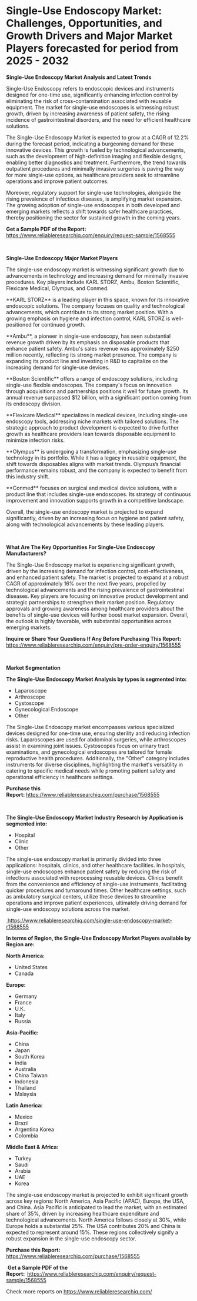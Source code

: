 <p><h1>Single-Use Endoscopy Market: Challenges, Opportunities, and Growth Drivers and Major Market Players forecasted for period from 2025 - 2032</h1></p><p><strong>Single-Use Endoscopy Market Analysis and Latest Trends</strong></p>
<p><p>Single-Use Endoscopy refers to endoscopic devices and instruments designed for one-time use, significantly enhancing infection control by eliminating the risk of cross-contamination associated with reusable equipment. The market for single-use endoscopes is witnessing robust growth, driven by increasing awareness of patient safety, the rising incidence of gastrointestinal disorders, and the need for efficient healthcare solutions.</p><p>The Single-Use Endoscopy Market is expected to grow at a CAGR of 12.2% during the forecast period, indicating a burgeoning demand for these innovative devices. This growth is fueled by technological advancements, such as the development of high-definition imaging and flexible designs, enabling better diagnostics and treatment. Furthermore, the trend towards outpatient procedures and minimally invasive surgeries is paving the way for more single-use options, as healthcare providers seek to streamline operations and improve patient outcomes.</p><p>Moreover, regulatory support for single-use technologies, alongside the rising prevalence of infectious diseases, is amplifying market expansion. The growing adoption of single-use endoscopes in both developed and emerging markets reflects a shift towards safer healthcare practices, thereby positioning the sector for sustained growth in the coming years.</p></p>
<p><strong>Get a Sample PDF of the Report:&nbsp;</strong> <a href="https://www.reliableresearchiq.com/enquiry/request-sample/1568555?utm_campaign=3505&utm_medium=2&utm_source=Github&utm_content=ia&utm_term=25032025&utm_id=single-use-endoscopy">https://www.reliableresearchiq.com/enquiry/request-sample/1568555</a></p>
<p>&nbsp;</p>
<p><strong>Single-Use Endoscopy Major Market Players</strong></p>
<p><p>The single-use endoscopy market is witnessing significant growth due to advancements in technology and increasing demand for minimally invasive procedures. Key players include KARL STORZ, Ambu, Boston Scientific, Flexicare Medical, Olympus, and Conmed.</p><p>**KARL STORZ** is a leading player in this space, known for its innovative endoscopic solutions. The company focuses on quality and technological advancements, which contribute to its strong market position. With a growing emphasis on hygiene and infection control, KARL STORZ is well-positioned for continued growth.</p><p>**Ambu**, a pioneer in single-use endoscopy, has seen substantial revenue growth driven by its emphasis on disposable products that enhance patient safety. Ambu's sales revenue was approximately $250 million recently, reflecting its strong market presence. The company is expanding its product line and investing in R&D to capitalize on the increasing demand for single-use devices.</p><p>**Boston Scientific** offers a range of endoscopy solutions, including single-use flexible endoscopes. The company's focus on innovation through acquisitions and partnerships positions it well for future growth. Its annual revenue surpassed $12 billion, with a significant portion coming from its endoscopy division.</p><p>**Flexicare Medical** specializes in medical devices, including single-use endoscopy tools, addressing niche markets with tailored solutions. The strategic approach to product development is expected to drive further growth as healthcare providers lean towards disposable equipment to minimize infection risks.</p><p>**Olympus** is undergoing a transformation, emphasizing single-use technology in its portfolio. While it has a legacy in reusable equipment, the shift towards disposables aligns with market trends. Olympus’s financial performance remains robust, and the company is expected to benefit from this industry shift.</p><p>**Conmed** focuses on surgical and medical device solutions, with a product line that includes single-use endoscopes. Its strategy of continuous improvement and innovation supports growth in a competitive landscape. </p><p>Overall, the single-use endoscopy market is projected to expand significantly, driven by an increasing focus on hygiene and patient safety, along with technological advancements by these leading players.</p></p>
<p>&nbsp;</p>
<p><strong>What Are The Key Opportunities For Single-Use Endoscopy Manufacturers?</strong></p>
<p><p>The Single-Use Endoscopy market is experiencing significant growth, driven by the increasing demand for infection control, cost-effectiveness, and enhanced patient safety. The market is projected to expand at a robust CAGR of approximately 16% over the next five years, propelled by technological advancements and the rising prevalence of gastrointestinal diseases. Key players are focusing on innovative product development and strategic partnerships to strengthen their market position. Regulatory approvals and growing awareness among healthcare providers about the benefits of single-use devices will further boost market expansion. Overall, the outlook is highly favorable, with substantial opportunities across emerging markets.</p></p>
<p><strong>Inquire or Share Your Questions If Any Before Purchasing This Report:</strong> <a href="https://www.reliableresearchiq.com/enquiry/pre-order-enquiry/1568555?utm_campaign=3505&utm_medium=2&utm_source=Github&utm_content=ia&utm_term=25032025&utm_id=single-use-endoscopy">https://www.reliableresearchiq.com/enquiry/pre-order-enquiry/1568555</a></p>
<p>&nbsp;</p>
<p><strong>Market Segmentation</strong></p>
<p><strong>The Single-Use Endoscopy Market Analysis by types is segmented into:</strong></p>
<p><ul><li>Laparoscope</li><li>Arthroscope</li><li>Cystoscope</li><li>Gynecological Endoscope</li><li>Other</li></ul></p>
<p><p>The Single-Use Endoscopy market encompasses various specialized devices designed for one-time use, ensuring sterility and reducing infection risks. Laparoscopes are used for abdominal surgeries, while arthroscopes assist in examining joint issues. Cystoscopes focus on urinary tract examinations, and gynecological endoscopes are tailored for female reproductive health procedures. Additionally, the "Other" category includes instruments for diverse disciplines, highlighting the market's versatility in catering to specific medical needs while promoting patient safety and operational efficiency in healthcare settings.</p></p>
<p><strong>Purchase this Report:&nbsp;</strong><a href="https://www.reliableresearchiq.com/purchase/1568555?utm_campaign=3505&utm_medium=2&utm_source=Github&utm_content=ia&utm_term=25032025&utm_id=single-use-endoscopy">https://www.reliableresearchiq.com/purchase/1568555</a></p>
<p>&nbsp;</p>
<p><strong>The Single-Use Endoscopy Market Industry Research by Application is segmented into:</strong></p>
<p><ul><li>Hospital</li><li>Clinic</li><li>Other</li></ul></p>
<p><p>The single-use endoscopy market is primarily divided into three applications: hospitals, clinics, and other healthcare facilities. In hospitals, single-use endoscopes enhance patient safety by reducing the risk of infections associated with reprocessing reusable devices. Clinics benefit from the convenience and efficiency of single-use instruments, facilitating quicker procedures and turnaround times. Other healthcare settings, such as ambulatory surgical centers, utilize these devices to streamline operations and improve patient experiences, ultimately driving demand for single-use endoscopy solutions across the market.</p></p>
<p><a href="https://www.reliableresearchiq.com/single-use-endoscopy-market-r1568555?utm_campaign=3505&utm_medium=2&utm_source=Github&utm_content=ia&utm_term=25032025&utm_id=single-use-endoscopy">&nbsp;https://www.reliableresearchiq.com/single-use-endoscopy-market-r1568555</a></p>
<p><strong>In terms of Region, the Single-Use Endoscopy Market Players available by Region are:</strong></p>
<p>
    <p> <strong> North America: </strong>
        <ul>
            <li>United States</li>
            <li>Canada</li>
        </ul>
        </p> 
    <p> <strong> Europe: </strong>
        <ul>
            <li>Germany</li>
            <li>France</li>
            <li>U.K.</li>
            <li>Italy</li>
            <li>Russia</li>
        </ul>
        </p> 
    <p> <strong> Asia-Pacific: </strong>
        <ul>
            <li>China</li>
            <li>Japan</li>
            <li>South Korea</li>
            <li>India</li>
            <li>Australia</li>
            <li>China Taiwan</li>
            <li>Indonesia</li>
            <li>Thailand</li>
            <li>Malaysia</li>
        </ul>
        </p> 
    <p> <strong> Latin America: </strong>
        <ul>
            <li>Mexico</li>
            <li>Brazil</li>
            <li>Argentina Korea</li>
            <li>Colombia</li>
        </ul>
        </p> 
    <p> <strong> Middle East & Africa: </strong>
        <ul>
            <li>Turkey</li>
            <li>Saudi</li>
            <li>Arabia</li>
            <li>UAE</li>
            <li>Korea</li>
        </ul>
    </p>
    </p>
<p><p>The single-use endoscopy market is projected to exhibit significant growth across key regions: North America, Asia Pacific (APAC), Europe, the USA, and China. Asia Pacific is anticipated to lead the market, with an estimated share of 35%, driven by increasing healthcare expenditure and technological advancements. North America follows closely at 30%, while Europe holds a substantial 25%. The USA contributes 20% and China is expected to represent around 15%. These regions collectively signify a robust expansion in the single-use endoscopy sector.</p></p>
<p><strong>Purchase this Report: </strong><a href="https://www.reliableresearchiq.com/purchase/1568555?utm_campaign=3505&utm_medium=2&utm_source=Github&utm_content=ia&utm_term=25032025&utm_id=single-use-endoscopy">https://www.reliableresearchiq.com/purchase/1568555</a></p>
<p>&nbsp;<strong>Get a Sample PDF of the Report:&nbsp;&nbsp;</strong><a href="https://www.reliableresearchiq.com/enquiry/request-sample/1568555?utm_campaign=3505&utm_medium=2&utm_source=Github&utm_content=ia&utm_term=25032025&utm_id=single-use-endoscopy">https://www.reliableresearchiq.com/enquiry/request-sample/1568555</a></p>
<p><strong></strong></p>
<p>Check more reports on <a href="https://www.reliableresearchiq.com/?utm_campaign=3505&utm_medium=2&utm_source=Github&utm_content=ia&utm_term=25032025&utm_id=single-use-endoscopy">https://www.reliableresearchiq.com/</a></p>